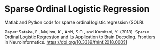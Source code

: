 # Sparse Ordinal Logistic Regression

Matlab and Python code for sparse ordinal logistic regression (SOLR).

Paper: Satake, E., Majima, K., Aoki, S.C., and Kamitani, Y. (2018). Sparse Ordinal Logistic Regression and Its Application to Brain Decoding. Frontiers in Neuroinformatics. <https://doi.org/10.3389/fninf.2018.00051>
